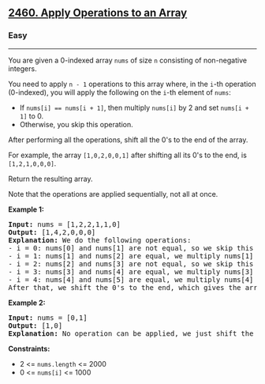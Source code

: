 <h2><a href="https://leetcode.com/problems/apply-operations-to-an-array">2460. Apply Operations to an Array</a></h2>
<h3>Easy</h3>
<hr>
<p>You are given a 0-indexed array <code>nums</code> of size <code>n</code> consisting of non-negative integers.</p>
<p>You need to apply <code>n - 1</code> operations to this array where, in the <code>i</code>-th operation (0-indexed), you will apply the following on the <code>i</code>-th element of <code>nums</code>:</p>
<ul>
  <li>If <code>nums[i] == nums[i + 1]</code>, then multiply <code>nums[i]</code> by 2 and set <code>nums[i + 1]</code> to 0.</li>
  <li>Otherwise, you skip this operation.</li>
</ul>
<p>After performing all the operations, shift all the 0's to the end of the array.</p>
<p>For example, the array <code>[1,0,2,0,0,1]</code> after shifting all its 0's to the end, is <code>[1,2,1,0,0,0]</code>.</p>
<p>Return the resulting array.</p>
<p>Note that the operations are applied sequentially, not all at once.</p>
<p><strong>Example 1:</strong></p>
<pre>
<strong>Input:</strong> nums = [1,2,2,1,1,0]
<strong>Output:</strong> [1,4,2,0,0,0]
<strong>Explanation:</strong> We do the following operations:
- i = 0: nums[0] and nums[1] are not equal, so we skip this operation.
- i = 1: nums[1] and nums[2] are equal, we multiply nums[1] by 2 and change nums[2] to 0. The array becomes [1,4,0,1,1,0].
- i = 2: nums[2] and nums[3] are not equal, so we skip this operation.
- i = 3: nums[3] and nums[4] are equal, we multiply nums[3] by 2 and change nums[4] to 0. The array becomes [1,4,0,2,0,0].
- i = 4: nums[4] and nums[5] are equal, we multiply nums[4] by 2 and change nums[5] to 0. The array becomes [1,4,0,2,0,0].
After that, we shift the 0's to the end, which gives the array [1,4,2,0,0,0].
</pre>
<p><strong>Example 2:</strong></p>
<pre>
<strong>Input:</strong> nums = [0,1]
<strong>Output:</strong> [1,0]
<strong>Explanation:</strong> No operation can be applied, we just shift the 0 to the end.
</pre>
<p><strong>Constraints:</strong></p>
<ul>
  <li>2 <= <code>nums.length</code> <= 2000</li>
  <li>0 <= <code>nums[i]</code> <= 1000</li>
</ul>
